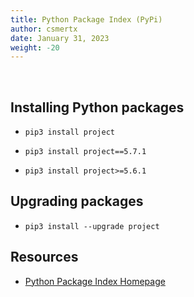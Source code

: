 ```yaml
---
title: Python Package Index (PyPi)
author: csmertx
date: January 31, 2023
weight: -20
---
```


<br />

## Installing Python packages

- ```pip3 install project```

- ```pip3 install project==5.7.1```

- ```pip3 install project>=5.6.1```

## Upgrading packages

- ```pip3 install --upgrade project```

## Resources

- [Python Package Index Homepage](https://pypi.org/)